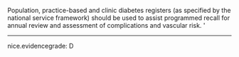 Population, practice-based and clinic diabetes registers (as specified by the national service framework) should be used to assist programmed recall for annual review and assessment of complications and vascular risk.
'

---
 nice.evidencegrade: D
